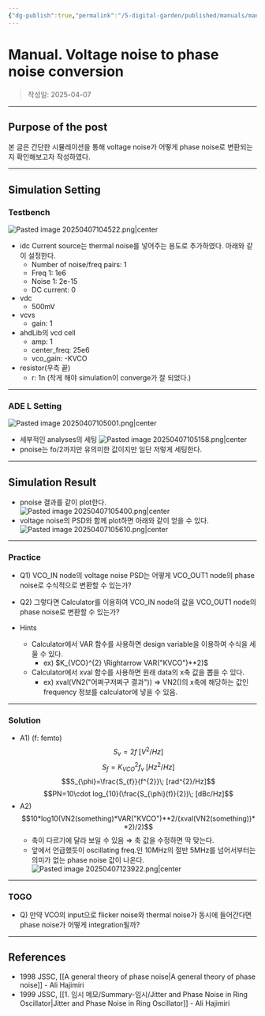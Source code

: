 ```yaml
---
{"dg-publish":true,"permalink":"/5-digital-garden/published/manuals/manual-voltage-noise-to-phase-noise-conversion/","tags":["phase_noise","voltage_noise","oscillator"],"created":"2025-04-07T10:38:36.095+09:00"}
---
```



# Manual. Voltage noise to phase noise conversion

> 작성일: 2025-04-07

----
## Purpose of the post
본 글은 간단한 시뮬레이션을 통해 voltage noise가 어떻게 phase noise로 변환되는지 확인해보고자 작성하였다.


---------
## Simulation Setting
### Testbench
![Pasted image 20250407104522.png|center](/img/user/0.%20TOOLS/00.%20Attechments/Pasted%20image%2020250407104522.png)
- idc Current source는 thermal noise를 넣어주는 용도로 추가하였다. 아래와 같이 설정한다.
	- Number of noise/freq pairs: 1
	- Freq 1: 1e6
	- Noise 1: 2e-15
	- DC current: 0
- vdc
	- 500mV
- vcvs
	- gain: 1
- ahdLib의 vcd cell
	- amp: 1
	- center_freq: 25e6
	- vco_gain: -KVCO
- resistor(우측 끝)
	- r: 1n (작게 해야 simulation이 converge가 잘 되었다.)


---------
### ADE L Setting
![Pasted image 20250407105001.png|center](/img/user/0.%20TOOLS/00.%20Attechments/Pasted%20image%2020250407105001.png)
- 세부적인 analyses의 세팅
![Pasted image 20250407105158.png|center](/img/user/0.%20TOOLS/00.%20Attechments/Pasted%20image%2020250407105158.png)
- pnoise는 fo/2까지만 유의미한 값이지만 일단 저렇게 세팅한다.

---------
## Simulation Result
- pnoise 결과를 같이 plot한다.
![Pasted image 20250407105400.png|center](/img/user/0.%20TOOLS/00.%20Attechments/Pasted%20image%2020250407105400.png)
- voltage noise의 PSD와 함께 plot하면 아래와 같이 얻을 수 있다.
![Pasted image 20250407105610.png|center](/img/user/0.%20TOOLS/00.%20Attechments/Pasted%20image%2020250407105610.png)

---------
### Practice
- Q1) VCO_IN node의 voltage noise PSD는 어떻게 VCO_OUT1 node의 phase noise로 수식적으로 변환할 수 있는가?

- Q2) 그렇다면 Calculator를 이용하여 VCO_IN node의 값을 VCO_OUT1 node의 phase noise로 변환할 수 있는가?

- Hints
	- Calculator에서 VAR 함수를 사용하면 design variable을 이용하여 수식을 세울 수 있다.
		- ex) $K_{VCO}^{2} \Rightarrow VAR("KVCO")**2)$
	- Calculator에서 xval 함수를 사용하면 원래 data의 x축 값을 뽑을 수 있다.
		- ex) xval(VN2("어쩌구저쩌구 결과")) $\Rightarrow$ VN2()의 x축에 해당하는 값인 frequency 정보를 calculator에 넣을 수 있음.

---------
### Solution
- A1) (f: femto)$$S_{v}=2f \; [V^{2}/Hz]$$$$S_{f}=K_{VCO}^{2} f_{v} \; [Hz^{2}/Hz]$$$$S_{\phi}=\frac{S_{f}}{f^{2}}\; [rad^{2}/Hz]$$$$PN=10\cdot log_{10}(\frac{S_{\phi}(f)}{2})\; [dBc/Hz]$$
- A2) $$10*log10(VN2(something)*VAR("KVCO")**2/(xval(VN2(something))**2)/2)$$
	- 축이 다르기에 달라 보일 수 있음 $\Rightarrow$ 축 값을 수정하면 딱 맞는다.
	- 앞에서 언급했듯이 oscillating freq.인 10MHz의 절반 5MHz를 넘어서부터는 의미가 없는 phase noise 값이 나온다.
![Pasted image 20250407123922.png|center](/img/user/0.%20TOOLS/00.%20Attechments/Pasted%20image%2020250407123922.png)


---------
### TOGO
- Q) 만약 VCO의 input으로 flicker noise와 thermal noise가 동시에 들어간다면 phase noise가 어떻게 integration될까?

---------
## References
- 1998 JSSC, [[A general theory of phase noise\|A general theory of phase noise]] - Ali Hajimiri
- 1999 JSSC, [[1. 임시 메모/Summary-임시/Jitter and Phase Noise in Ring Oscillator\|Jitter and Phase Noise in Ring Oscillator]] - Ali Hajimiri
